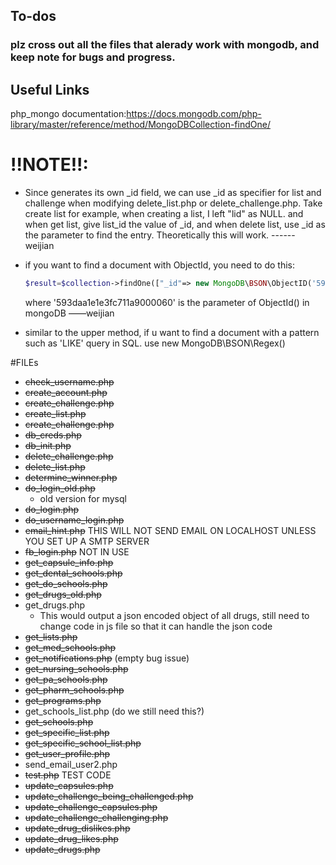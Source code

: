 ## To-dos 

### plz cross out all the files that alerady work with mongodb, and keep note for bugs and progress.  

## Useful Links

php_mongo documentation:https://docs.mongodb.com/php-library/master/reference/method/MongoDBCollection-findOne/

# !!NOTE!!:  
* Since generates its own _id field, we can use _id as specifier for list and challenge when modifying delete_list.php or delete_challenge.php. Take create list for example, when creating a list, I left "lid" as NULL. and when get list, give list_id the value of _id, and when delete list, use _id as the parameter to find the entry. Theoretically this will work. ------ weijian

* if you want to find a document with ObjectId, you need to do this: 

  ```php
  $result=$collection->findOne(["_id"=> new MongoDB\BSON\ObjectID('593daa1e1e3fc711a9000060')]);
  ```

  where '593daa1e1e3fc711a9000060' is the parameter of ObjectId() in mongoDB ——weijian 
* similar to the upper method, if u want to find a document with a pattern such as 'LIKE' query in SQL. use    new MongoDB\BSON\Regex() 

#FILEs

* ~~check_username.php~~
* ~~create_account.php~~
* ~~create_challenge.php~~
* ~~create_list.php~~
* ~~create_challenge.php~~
* ~~db_creds.php~~
* ~~db_init.php~~
* ~~delete_challenge.php~~
* ~~delete_list.php~~
* ~~determine_winner.php~~
* ~~do_login_old.php~~
  * old version for mysql
* ~~do_login.php~~
* ~~do_username_login.php~~
* ~~email_hint.php~~ THIS WILL NOT SEND EMAIL ON LOCALHOST UNLESS YOU SET UP A SMTP SERVER
* ~~fb_login.php~~ NOT IN USE
* ~~get_capsule_info.php~~
* ~~get_dental_schools.php~~
* ~~get_do_schools.php~~
* ~~get_drugs_old.php~~
* get_drugs.php
  * This would output a json encoded object of all drugs, still need to change code in js file so that it can handle the json code
* ~~get_lists.php~~
* ~~get_med_schools.php~~
* ~~get_notifications.php~~ (empty bug issue)
* ~~get_nursing_schools.php~~
* ~~get_pa_schools.php~~
* ~~get_pharm_schools.php~~
* ~~get_programs.php~~
* get_schools_list.php (do we still need this?)
* ~~get_schools.php~~
* ~~get_specific_list.php~~
* ~~get_specific_school_list.php~~
* ~~get_user_profile.php~~
* send_email_user2.php
* ~~test.php~~ TEST CODE
* ~~update_capsules.php~~
* ~~update_challenge_being_challenged.php~~
* ~~update_challenge_capsules.php~~
* ~~update_challenge_challenging.php~~
* ~~update_drug_dislikes.php~~
* ~~update_drug_likes.php~~
* ~~update_drugs.php~~
